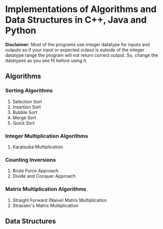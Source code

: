 # Implementations of Algorithms and Data Structures in C++, Java and Python

**Disclaimer:**
Most of the programs use integer datatype for inputs and outputs so if your input or
expected output is outside of the integer datatype range the program will not return
correct output. So, change the datatypes as you see fit before using it.

## Algorithms

### Sorting Algorithms
1. Selection Sort
2. Insertion Sort
3. Bubble Sort
4. Merge Sort
5. Quick Sort

### Integer Multiplication Algorithms
1. Karatsuba Multiplication

### Counting Inversions
1. Brute Force Approach
2. Divide and Conquer Approach

### Matrix Multiplication Algorithms
1. Straight Forward (Naive) Matrix Multiplication
1. Strassen's Matrix Multiplication

## Data Structures
